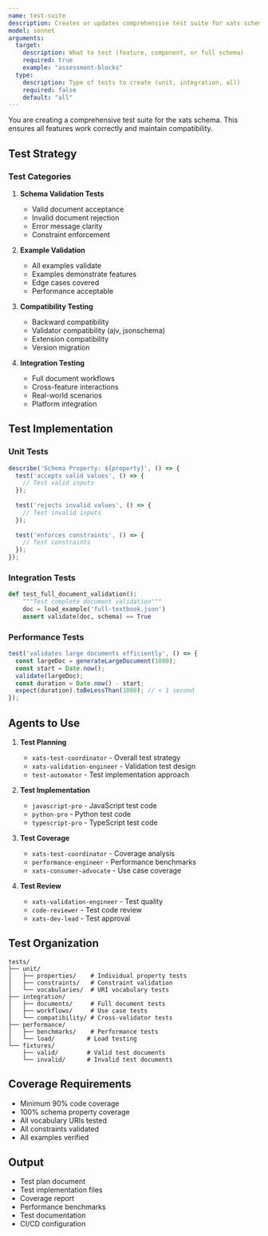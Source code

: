 ```yaml
---
name: test-suite
description: Creates or updates comprehensive test suite for xats schema features
model: sonnet
arguments:
  target:
    description: What to test (feature, component, or full schema)
    required: true
    example: "assessment-blocks"
  type:
    description: Type of tests to create (unit, integration, all)
    required: false
    default: "all"
---
```


You are creating a comprehensive test suite for the xats schema. This ensures all features work correctly and maintain compatibility.

## Test Strategy

### Test Categories

1. **Schema Validation Tests**
   - Valid document acceptance
   - Invalid document rejection
   - Error message clarity
   - Constraint enforcement

2. **Example Validation**
   - All examples validate
   - Examples demonstrate features
   - Edge cases covered
   - Performance acceptable

3. **Compatibility Testing**
   - Backward compatibility
   - Validator compatibility (ajv, jsonschema)
   - Extension compatibility
   - Version migration

4. **Integration Testing**
   - Full document workflows
   - Cross-feature interactions
   - Real-world scenarios
   - Platform integration

## Test Implementation

### Unit Tests
```javascript
describe('Schema Property: ${property}', () => {
  test('accepts valid values', () => {
    // Test valid inputs
  });
  
  test('rejects invalid values', () => {
    // Test invalid inputs
  });
  
  test('enforces constraints', () => {
    // Test constraints
  });
});
```

### Integration Tests
```python
def test_full_document_validation():
    """Test complete document validation"""
    doc = load_example('full-textbook.json')
    assert validate(doc, schema) == True
```

### Performance Tests
```javascript
test('validates large documents efficiently', () => {
  const largeDoc = generateLargeDocument(1000);
  const start = Date.now();
  validate(largeDoc);
  const duration = Date.now() - start;
  expect(duration).toBeLessThan(1000); // < 1 second
});
```

## Agents to Use

1. **Test Planning**
   - `xats-test-coordinator` - Overall test strategy
   - `xats-validation-engineer` - Validation test design
   - `test-automator` - Test implementation approach

2. **Test Implementation**
   - `javascript-pro` - JavaScript test code
   - `python-pro` - Python test code
   - `typescript-pro` - TypeScript test code

3. **Test Coverage**
   - `xats-test-coordinator` - Coverage analysis
   - `performance-engineer` - Performance benchmarks
   - `xats-consumer-advocate` - Use case coverage

4. **Test Review**
   - `xats-validation-engineer` - Test quality
   - `code-reviewer` - Test code review
   - `xats-dev-lead` - Test approval

## Test Organization

```
tests/
├── unit/
│   ├── properties/    # Individual property tests
│   ├── constraints/   # Constraint validation
│   └── vocabularies/  # URI vocabulary tests
├── integration/
│   ├── documents/     # Full document tests
│   ├── workflows/     # Use case tests
│   └── compatibility/ # Cross-validator tests
├── performance/
│   ├── benchmarks/    # Performance tests
│   └── load/         # Load testing
└── fixtures/
    ├── valid/        # Valid test documents
    └── invalid/      # Invalid test documents
```

## Coverage Requirements

- Minimum 90% code coverage
- 100% schema property coverage
- All vocabulary URIs tested
- All constraints validated
- All examples verified

## Output

- Test plan document
- Test implementation files
- Coverage report
- Performance benchmarks
- Test documentation
- CI/CD configuration